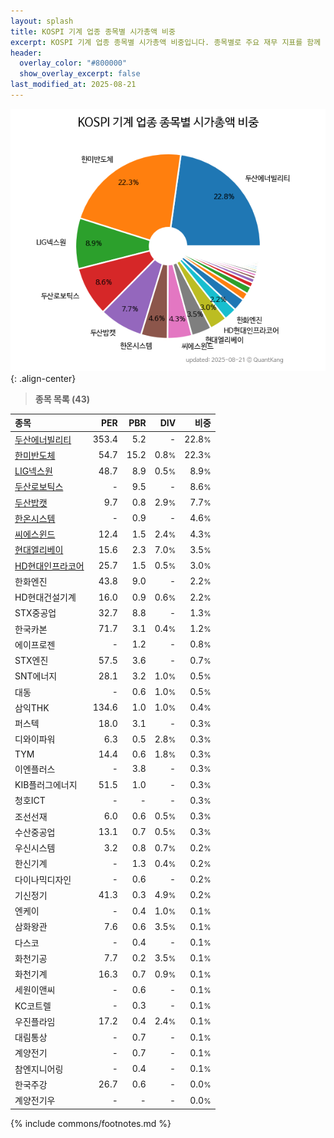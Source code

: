 ```yaml
---
layout: splash
title: KOSPI 기계 업종 종목별 시가총액 비중
excerpt: KOSPI 기계 업종 종목별 시가총액 비중입니다. 종목별로 주요 재무 지표를 함께 표시합니다.
header:
  overlay_color: "#800000"
  show_overlay_excerpt: false
last_modified_at: 2025-08-21
---
```



![KOSPI 기계 업종 종목별 시가총액 비중](/stats/sector/images/kospi_업종_기계_종목.png){: .align-center}


> **종목 목록 (43)**<a id="list"></a>

| **종목** | **PER** | **PBR** | **DIV** | **비중** |
| :------- | ------: | ------: | ------: | -------: |
| [두산에너빌리티](/034020/) | 353.4 | 5.2 | - | 22.8<small>%</small> |
| [한미반도체](/042700/) | 54.7 | 15.2 | 0.8<small>%</small> | 22.3<small>%</small> |
| [LIG넥스원](/079550/) | 48.7 | 8.9 | 0.5<small>%</small> | 8.9<small>%</small> |
| [두산로보틱스](/454910/) | - | 9.5 | - | 8.6<small>%</small> |
| [두산밥캣](/241560/) | 9.7 | 0.8 | 2.9<small>%</small> | 7.7<small>%</small> |
| [한온시스템](/018880/) | - | 0.9 | - | 4.6<small>%</small> |
| [씨에스윈드](/112610/) | 12.4 | 1.5 | 2.4<small>%</small> | 4.3<small>%</small> |
| [현대엘리베이](/017800/) | 15.6 | 2.3 | 7.0<small>%</small> | 3.5<small>%</small> |
| [HD현대인프라코어](/042670/) | 25.7 | 1.5 | 0.5<small>%</small> | 3.0<small>%</small> |
| 한화엔진 | 43.8 | 9.0 | - | 2.2<small>%</small> |
| HD현대건설기계 | 16.0 | 0.9 | 0.6<small>%</small> | 2.2<small>%</small> |
| STX중공업 | 32.7 | 8.8 | - | 1.3<small>%</small> |
| 한국카본 | 71.7 | 3.1 | 0.4<small>%</small> | 1.2<small>%</small> |
| 에이프로젠 | - | 1.2 | - | 0.8<small>%</small> |
| STX엔진 | 57.5 | 3.6 | - | 0.7<small>%</small> |
| SNT에너지 | 28.1 | 3.2 | 1.0<small>%</small> | 0.5<small>%</small> |
| 대동 | - | 0.6 | 1.0<small>%</small> | 0.5<small>%</small> |
| 삼익THK | 134.6 | 1.0 | 1.0<small>%</small> | 0.4<small>%</small> |
| 퍼스텍 | 18.0 | 3.1 | - | 0.3<small>%</small> |
| 디와이파워 | 6.3 | 0.5 | 2.8<small>%</small> | 0.3<small>%</small> |
| TYM | 14.4 | 0.6 | 1.8<small>%</small> | 0.3<small>%</small> |
| 이엔플러스 | - | 3.8 | - | 0.3<small>%</small> |
| KIB플러그에너지 | 51.5 | 1.0 | - | 0.3<small>%</small> |
| 청호ICT | - | - | - | 0.3<small>%</small> |
| 조선선재 | 6.0 | 0.6 | 0.5<small>%</small> | 0.3<small>%</small> |
| 수산중공업 | 13.1 | 0.7 | 0.5<small>%</small> | 0.3<small>%</small> |
| 우신시스템 | 3.2 | 0.8 | 0.7<small>%</small> | 0.2<small>%</small> |
| 한신기계 | - | 1.3 | 0.4<small>%</small> | 0.2<small>%</small> |
| 다이나믹디자인 | - | 0.6 | - | 0.2<small>%</small> |
| 기신정기 | 41.3 | 0.3 | 4.9<small>%</small> | 0.2<small>%</small> |
| 엔케이 | - | 0.4 | 1.0<small>%</small> | 0.1<small>%</small> |
| 삼화왕관 | 7.6 | 0.6 | 3.5<small>%</small> | 0.1<small>%</small> |
| 다스코 | - | 0.4 | - | 0.1<small>%</small> |
| 화천기공 | 7.7 | 0.2 | 3.5<small>%</small> | 0.1<small>%</small> |
| 화천기계 | 16.3 | 0.7 | 0.9<small>%</small> | 0.1<small>%</small> |
| 세원이앤씨 | - | 0.6 | - | 0.1<small>%</small> |
| KC코트렐 | - | 0.3 | - | 0.1<small>%</small> |
| 우진플라임 | 17.2 | 0.4 | 2.4<small>%</small> | 0.1<small>%</small> |
| 대림통상 | - | 0.7 | - | 0.1<small>%</small> |
| 계양전기 | - | 0.7 | - | 0.1<small>%</small> |
| 참엔지니어링 | - | 0.4 | - | 0.1<small>%</small> |
| 한국주강 | 26.7 | 0.6 | - | 0.0<small>%</small> |
| 계양전기우 | - | - | - | 0.0<small>%</small> |

{% include commons/footnotes.md %}